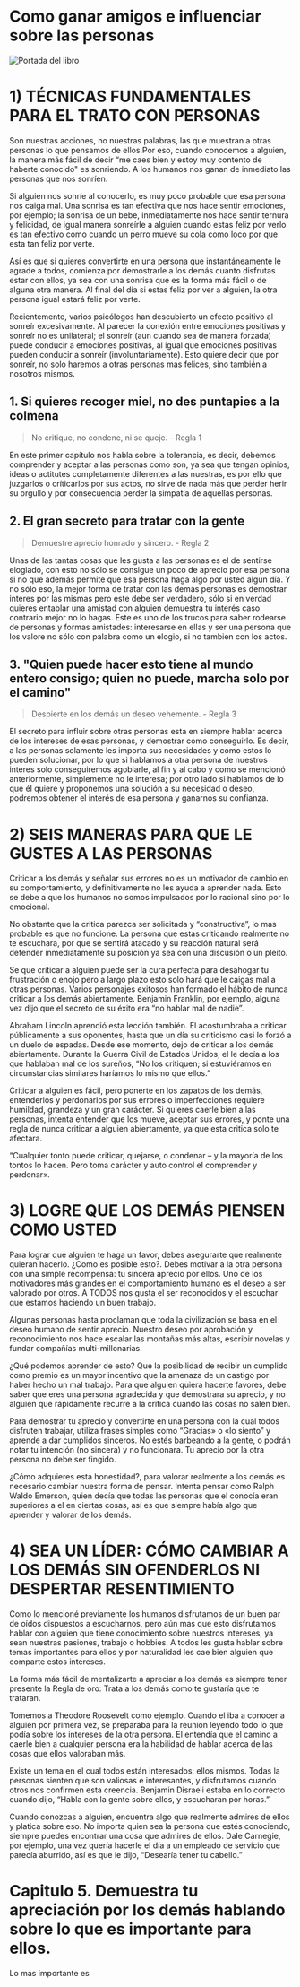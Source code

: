Como ganar amigos e influenciar sobre las personas
==================================================
![Portada del libro](http://www.libreriacuesta.com/content/images/thumbs/0102650_como-ganar-amigos-e-influir-sobrebol_550.jpeg)
# 1) TÉCNICAS FUNDAMENTALES PARA EL TRATO CON PERSONAS

Son nuestras acciones, no nuestras palabras, las que muestran a otras personas lo que pensamos de ellos.Por eso, cuando conocemos a alguien, la manera más fácil de decir “me caes bien y estoy muy contento de haberte conocido" es sonriendo. A los humanos nos ganan de inmediato las personas que nos sonríen.

Si alguien nos sonríe al conocerlo, es muy poco probable que esa persona nos caiga mal. Una sonrisa es tan efectiva que nos hace sentir emociones, por ejemplo; la sonrisa de un bebe, inmediatamente nos hace sentir ternura y felicidad, de igual manera sonreírle a alguien cuando estas feliz por verlo es tan efectivo como cuando un perro mueve su cola como loco por que esta tan feliz por verte.

Así es que si quieres convertirte en una persona que instantáneamente le agrade a todos, comienza por demostrarle a los demás cuanto disfrutas estar con ellos, ya sea con una sonrisa que es la forma más fácil o de alguna otra manera. Al final del día si estas feliz por ver a alguien, la otra persona igual estará feliz por verte.

Recientemente, varios psicólogos han descubierto un efecto positivo al sonreír excesivamente. Al parecer la conexión entre emociones positivas y sonreír no es unilateral; el sonreír (aun cuando sea de manera forzada) puede conducir a emociones positivas, al igual que emociones positivas pueden conducir a sonreír (involuntariamente). Esto quiere decir que por sonreír, no solo haremos a otras personas más felices, sino también a nosotros mismos.

## 1. Si quieres recoger miel, no des puntapies a la colmena
> No critique, no condene, ni se queje. - Regla 1

En este primer capítulo nos habla sobre la tolerancia, es decir, debemos comprender y aceptar a las personas como son, ya sea que tengan opinios, ideas o actitutes completamente diferentes a las nuestras, es por ello que juzgarlos o críticarlos por sus actos, no sirve de nada más que perder herir su orgullo y por consecuencia perder la simpatía de aquellas personas.

## 2. El gran secreto para tratar con la gente
> Demuestre aprecio honrado y sincero. - Regla 2

Unas de las tantas cosas que les gusta a las personas es el de sentirse elogiado, con esto no sólo se consigue un poco de aprecio por esa persona si no que además permite que esa persona haga algo por usted algun día. Y no sólo eso, la mejor forma de tratar con las demás personas es demostrar interes por las mismas pero este debe ser verdadero, sólo si en verdad quieres entablar una amistad con alguien demuestra tu interés caso contrario mejor no lo hagas. Este es uno de los trucos para saber rodearse de personas y formas amistades: interesarse en ellas y ser una persona que los valore no sólo con palabra como un elogio, si no tambien con los actos.

## 3. "Quien puede hacer esto tiene al mundo entero consigo; quien no puede, marcha solo por el camino"
> Despierte en los demás un deseo vehemente. - Regla 3

El secreto para influir sobre otras personas esta en siempre hablar acerca de los intereses de esas personas, y demostrar como conseguirlo. Es decir, a las personas solamente les importa sus necesidades y como estos lo pueden solucionar, por lo que si hablamos a otra persona de nuestros interes solo conseguiremos agobiarle, al fin y al cabo y como se mencionó anteriormente, simplemente no le interesa; por otro lado si hablamos de lo que él quiere y proponemos una solución a su necesidad o deseo, podremos obtener el interés de esa persona y ganarnos su confianza.

# 2) SEIS MANERAS PARA QUE LE GUSTES A LAS PERSONAS

Criticar a los demás y señalar sus errores no es un motivador de cambio en su comportamiento, y definitivamente no les ayuda a aprender nada. Esto se debe a que los humanos no somos impulsados por lo racional sino por lo emocional.
            
No obstante que la critica parezca ser solicitada y “constructiva”, lo mas probable es que no funcione. La persona que estas criticando realmente no te escuchara, por que se sentirá atacado y su reacción natural será defender inmediatamente su posición ya sea con una discusión o un pleito.
            
Se que criticar a alguien puede ser la cura perfecta para desahogar tu frustración o enojo pero a largo plazo esto solo hará que le caigas mal a otras personas. Varios personajes exitosos han formado el hábito de nunca criticar a los demás abiertamente. Benjamin Franklin, por ejemplo, alguna vez dijo que el secreto de su éxito era “no hablar mal de nadie”.

Abraham Lincoln aprendió esta lección también. El acostumbraba a criticar públicamente a sus oponentes, hasta que un día su criticismo casi lo forzó a un duelo de espadas. Desde ese momento, dejo de criticar a los demás abiertamente. Durante la Guerra Civil de Estados Unidos, el le decía a los que hablaban mal de los sureños, “No los critiquen; si estuviéramos en circunstancias similares haríamos lo mismo que ellos.”
            
Criticar a alguien es fácil, pero ponerte en los zapatos de los demás, entenderlos y perdonarlos por sus errores o imperfecciones requiere humildad, grandeza y un gran carácter. Si quieres caerle bien a las personas, intenta entender que los mueve, aceptar sus errores, y ponte una regla de nunca criticar a alguien abiertamente, ya que esta critica solo te afectara.

“Cualquier tonto puede criticar, quejarse, o condenar – y la mayoría de los tontos lo hacen. Pero toma carácter y auto control el comprender y perdonar».

# 3) LOGRE QUE LOS DEMÁS PIENSEN COMO USTED

Para lograr que alguien te haga un favor, debes asegurarte que realmente quieran hacerlo. ¿Como es posible esto?. Debes motivar a la otra persona con una simple recompensa: tu sincera aprecio por ellos. Uno de los motivadores más grandes en el comportamiento humano es el deseo a ser valorado por otros. A TODOS nos gusta el ser reconocidos y el escuchar que estamos haciendo un buen trabajo.

Algunas personas hasta proclaman que toda la civilización se basa en el deseo humano de sentir aprecio. Nuestro deseo por aprobación y reconocimiento nos hace escalar las montañas más altas, escribir novelas y fundar compañías multi-millonarias.
            
¿Qué podemos aprender de esto? Que la posibilidad de recibir un cumplido como premio es un mayor incentivo que la amenaza de un castigo por haber hecho un mal trabajo. Para que alguien quiera hacerte favores, debe saber que eres una persona agradecida y que demostrara su aprecio, y no alguien que rápidamente recurre a la critica cuando las cosas no salen bien.
            
Para demostrar tu aprecio y convertirte en una persona con la cual todos disfruten trabajar, utiliza frases simples como “Gracias» o «lo siento” y aprende a dar cumplidos sinceros. No estés barbeando a la gente, o podrán notar tu intención (no sincera) y no funcionara. Tu aprecio por la otra persona no debe ser fingido.

¿Cómo adquieres esta honestidad?, para valorar realmente a los demás es necesario cambiar nuestra forma de pensar. Intenta pensar como Ralph Waldo Emerson, quien decía que todas las personas que el conocía eran superiores a el en ciertas cosas, así es que siempre había algo que aprender y valorar de los demás.

# 4) SEA UN LÍDER: CÓMO CAMBIAR A LOS DEMÁS SIN OFENDERLOS NI DESPERTAR RESENTIMIENTO

Como lo mencioné previamente los humanos disfrutamos de un buen par de oídos dispuestos a escucharnos, pero aún mas que esto disfrutamos hablar con alguien que tiene conocimiento sobre nuestros intereses, ya sean nuestras pasiones, trabajo o hobbies. A todos les gusta hablar sobre temas importantes para ellos y por naturalidad les cae bien alguien que comparte estos intereses.

La forma más fácil de mentalizarte a apreciar a los demás es siempre tener presente la Regla de oro: Trata a los demás como te gustaría que te trataran.

Tomemos a Theodore Roosevelt como ejemplo. Cuando el iba a conocer a alguien por primera vez, se preparaba para la reunion leyendo todo lo que podía sobre los intereses de la otra persona. El entendía que el camino a caerle bien a cualquier persona era la habilidad de hablar acerca de las cosas que ellos valoraban más.

Existe un tema en el cual todos están interesados: ellos mismos. Todas la personas sienten que son valiosas e interesantes, y disfrutamos cuando otros nos confirmen esta creencia. Benjamin Disraeli estaba en lo correcto cuando dijo, “Habla con la gente sobre ellos, y escucharan por horas.”

Cuando conozcas a alguien, encuentra algo que realmente admires de ellos y platica sobre eso. No importa quien sea la persona que estés conociendo, siempre puedes encontrar una cosa que admires de ellos. Dale Carnegie, por ejemplo, una vez quería hacerle el día a un empleado de servicio que parecía aburrido, así es que le dijo, “Desearía tener tu cabello.”


# Capitulo 5. Demuestra tu apreciación por los demás hablando sobre lo que es importante para ellos.

Lo mas importante es 